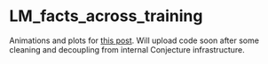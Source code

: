 # LM_facts_across_training
Animations and plots for [this post](https://www.lesswrong.com/posts/2JJtxitp6nqu6ffak/basic-facts-about-language-models-during-training-1). Will upload code soon after some cleaning and decoupling from internal Conjecture infrastructure.
